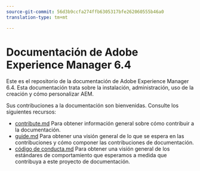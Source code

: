 ```yaml
---
source-git-commit: 56d3b9ccfa274ffb6305317bfe262060555b46a0
translation-type: tm+mt

---
```

# Documentación de Adobe Experience Manager 6.4

Este es el repositorio de la documentación de Adobe Experience Manager 6.4. Esta documentación trata sobre la instalación, administración, uso de la creación y cómo personalizar AEM.

Sus contribuciones a la documentación son bienvenidas. Consulte los siguientes recursos:

* [contribute.md](contributing.md) Para obtener información general sobre cómo contribuir a la documentación.
* [guide.md](guidelines.md) Para obtener una visión general de lo que se espera en las contribuciones y cómo componer las contribuciones de documentación.
* [código de conducta.md](code-of-conduct.md) Para obtener una visión general de los estándares de comportamiento que esperamos a medida que contribuya a este proyecto de documentación.

